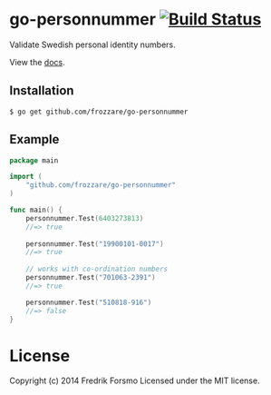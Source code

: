 # go-personnummer [![Build Status](https://travis-ci.org/frozzare/go-personnummer.svg?branch=master)](https://travis-ci.org/frozzare/go-personnummer)

 Validate Swedish personal identity numbers.

 View the [docs](http://godoc.org/github.com/frozzare/go-personnummer).

## Installation

```
$ go get github.com/frozzare/go-personnummer
```

## Example

```go
package main

import (
	"github.com/frozzare/go-personnummer"
)

func main() {
	personnummer.Test(6403273813)
	//=> true
	
	personnummer.Test("19900101-0017")
	//=> true
	
	// works with co-ordination numbers
	personnummer.Test("701063-2391")
	//=> true

	personnummer.Test("510818-916")
	//=> false
}
```

# License

Copyright (c) 2014 Fredrik Forsmo
Licensed under the MIT license.
